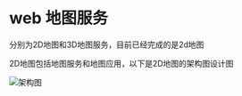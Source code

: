 # web 地图服务

分别为2D地图和3D地图服务，目前已经完成的是2d地图  

2D地图包括地图服务和地图应用，以下是2D地图的架构图设计图  

![架构图](https://raw.githubusercontent.com/zhuyue6/web-map-service/main/public/images/map2d_framework.png)
